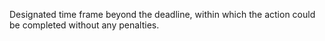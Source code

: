 Designated time frame beyond the deadline, within which the action could be completed without any penalties.
